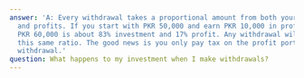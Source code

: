 ```yaml
---
answer: 'A: Every withdrawal takes a proportional amount from both your investment
  and profits. If you start with PKR 50,000 and earn PKR 10,000 in profits, your total
  PKR 60,000 is about 83% investment and 17% profit. Any withdrawal will maintain
  this same ratio. The good news is you only pay tax on the profit portion of your
  withdrawal.'
question: What happens to my investment when I make withdrawals?
---
```

